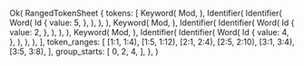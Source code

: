 Ok(
    RangedTokenSheet {
        tokens: [
            Keyword(
                Mod,
            ),
            Identifier(
                Identifier(
                    Word(
                        Id {
                            value: 5,
                        },
                    ),
                ),
            ),
            Keyword(
                Mod,
            ),
            Identifier(
                Identifier(
                    Word(
                        Id {
                            value: 2,
                        },
                    ),
                ),
            ),
            Keyword(
                Mod,
            ),
            Identifier(
                Identifier(
                    Word(
                        Id {
                            value: 4,
                        },
                    ),
                ),
            ),
        ],
        token_ranges: [
            [1:1, 1:4),
            [1:5, 1:12),
            [2:1, 2:4),
            [2:5, 2:10),
            [3:1, 3:4),
            [3:5, 3:8),
        ],
        group_starts: [
            0,
            2,
            4,
        ],
    },
)